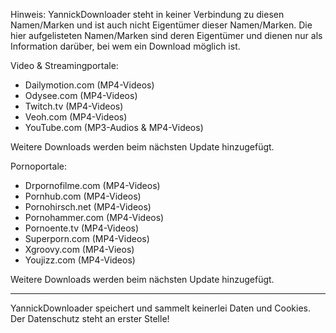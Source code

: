 Hinweis: YannickDownloader steht in keiner Verbindung zu diesen Namen/Marken und ist auch nicht Eigentümer dieser Namen/Marken. Die hier aufgelisteten Namen/Marken sind deren Eigentümer und dienen nur als Information darüber, bei wem ein Download möglich ist.

Video & Streamingportale:

- Dailymotion.com (MP4-Videos)
- Odysee.com (MP4-Videos)
- Twitch.tv (MP4-Videos)
- Veoh.com (MP4-Videos)
- YouTube.com (MP3-Audios & MP4-Videos)

Weitere Downloads werden beim nächsten Update hinzugefügt.

Pornoportale:

- Drpornofilme.com (MP4-Videos)
- Pornhub.com (MP4-Videos)
- Pornohirsch.net (MP4-Videos)
- Pornohammer.com (MP4-Videos)
- Pornoente.tv (MP4-Videos)
- Superporn.com (MP4-Videos)
- Xgroovy.com (MP4-Vieos)
- Youjizz.com (MP4-Videos)

Weitere Downloads werden beim nächsten Update hinzugefügt.



-------------------------


YannickDownloader speichert und sammelt keinerlei Daten und Cookies. Der Datenschutz steht an erster Stelle!
